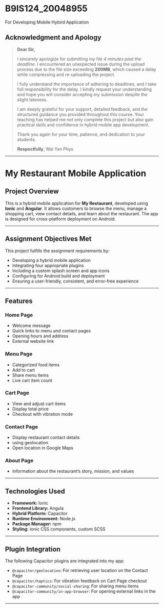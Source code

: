# B9IS124_20048955
For Developing Mobile Hybird Application

## Acknowledgment and Apology

> **Dear Sir,**
> 
> I sincerely apologize for submitting my file *4 minutes past the deadline*. I encountered an unexpected issue during the upload process due to the file size exceeding **200MB**, which caused a delay while compressing and re-uploading the project.  
> 
> I fully understand the importance of adhering to deadlines, and I take full responsibility for the delay. I kindly request your understanding and hope you will consider accepting my submission despite the slight lateness.
> 
> I am deeply grateful for your support, detailed feedback, and the structured guidance you provided throughout this course. Your teaching has helped me not only complete this project but also gain practical skills and confidence in hybrid mobile app development.
> 
> Thank you again for your time, patience, and dedication to your students.
> 
> **Respectfully**,
>Wai Yan Phyo

--------------------------------------------------------

# My Restaurant Mobile Application

## Project Overview

This is a hybrid mobile application for **My Restaurant**, developed using **Ionic** and **Angular**. It allows customers to browse the menu, manage a shopping cart, view contact details, and learn about the restaurant. The app is designed for cross-platform deployment on Android.

------------------------------------------------------

## Assignment Objectives Met

This project fulfills the assignment requirements by:

- Developing a hybrid mobile application  
- Integrating four appropriate plugins  
- Including a custom splash screen and app icons  
- Configuring for Android build and deployment  
- Ensuring a user-friendly, consistent, and error-free experience

---

## Features

### Home Page
- Welcome message
- Quick links to menu and contact pages
- Opening hours and address
- External website link

### Menu Page
- Categorized food items
- Add to cart
- Share menu items
- Live cart item count

### Cart Page
- View and adjust cart items
- Display total price
- Checkout with vibration mode

### Contact Page
- Display restaurant contact details
- using geolocation
- Open location in Google Maps

### About Page
- Information about the restaurant’s story, mission, and values

---

## Technologies Used

- **Framework:** Ionic
- **Frontend Library:** Angula
- **Hybrid Platform:** Capacitor
- **Runtime Environment:** Node.js
- **Package Manager:** npm
- **Styling:** Ionic CSS components, custom SCSS

---

## Plugin Integration

The following Capacitor plugins are integrated into my app:

- `@capacitor/geolocation`: For retrieving user location on the Contact Page
- `@capacitor/haptics`: For vibration feedback on Cart Page checkout
- `@capacitor-community/social-sharing`: For sharing menu items
- `@capacitor-community/in-app-browser`: For opening external links in the app

---


